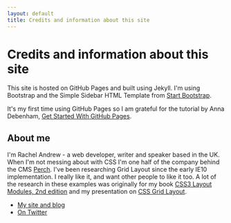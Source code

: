 ```yaml
---
layout: default
title: Credits and information about this site
---
```


# Credits and information about this site

This site is hosted on GitHub Pages and built using Jekyll. I'm using Bootstrap and the Simple Sidebar HTML Template from [Start Bootstrap](http://startbootstrap.com).

It's my first time using GitHub Pages so I am grateful for the tutorial by Anna Debenham, [Get Started With GitHub Pages](http://24ways.org/2013/get-started-with-github-pages/).

## About me

I'm Rachel Andrew - a web developer, writer and speaker based in the UK. When I'm not messing about with CSS I'm one half of the company behind the CMS [Perch](http://grabaperch.com). I've been researching Grid Layout since the early IE10 implementation. I really like it, and want other people to like it too. A lot of the research in these examples was originally for my book [CSS3 Layout Modules, 2nd edition](http://rachelandrew.co.uk/books/css3-layout-modules/) and my presentation on [CSS Grid Layout](http://rachelandrew.co.uk/presentations/css-grid).

* [My site and blog](http://rachelandrew.co.uk)
* [On Twitter](http://twitter.com/rachelandrew)